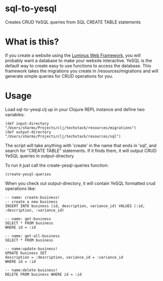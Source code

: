 # sql-to-yesql
Creates CRUD YeSQL queries from SQL CREATE TABLE statements

# What is this?
If you create a website using the [Luminus Web Framework](http://www.luminusweb.net), you will probably want a database to make your website interactive.  YeSQL is the default way to create easy to use functions to access the database.  This framework takes the migrations you create in /resources/migrations and will generate simple queries for CRUD operations for you.

# Usage
Load sql-to-yesql.clj up in your Clojure REPL instance and define two variables:

```
(def input-directory "/Users/sharms/Projects/clj/techstack/resources/migrations")
(def output-directory "/Users/sharms/Projects/clj/techstack/resources/sql")
```

The script will take anything with 'create' in the name that ends in 'sql', and search for "CREATE TABLE"
statements.  If it finds them, it will output CRUD YeSQL queries in output-directory

To run it just call the create-yesql-queries function:
```
(create-yesql-queries
```

When you check out output-directory, it will contain YeSQL formatted crud operations like:

```
-- name: create-business!
-- create a new business
INSERT INTO business (id, description, variance_id) VALUES (:id, :description, :variance_id)

-- name: get-business
SELECT * FROM business
WHERE id = :id

-- name: get-all-business
SELECT * FROM business

-- name:update-business!
UPDATE business SET
description = :description, variance_id = :variance_id
WHERE id = :id

-- name:delete-business!
DELETE FROM business WHERE id = :id
```
